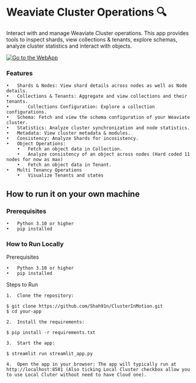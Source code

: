 # Weaviate Cluster Operations 🔍

Interact with and manage Weaviate Cluster operations. This app provides tools to inspect shards, view collections & tenants, explore schemas, analyze cluster statistics and interact with objects.

[![Go to the WebApp](https://static.streamlit.io/badges/streamlit_badge_black_white.svg)](https://weaviatecluster.streamlit.app/)

### Features

	•	Shards & Nodes: View shard details across nodes as well as Node details.
	•	Collections & Tenants: Aggregate and view collections and their tenants.
	•       Collections Configuration: Explore a collection configurations.
	•	Schema: Fetch and view the schema configuration of your Weaviate cluster.
	•	Statistics: Analyze cluster synchronization and node statistics.
	•	Metadata: View cluster metadata & modules.
	•	Consistency: Analyze Shards for incosistency.
	•	Object Operations:
		•	Fetch an object data in Collection.
		•	Analyze consistency of an object across nodes (Hard coded 11 nodes for now as max)
		•	Fetch an object data in Tenant.
	•	Multi Tenancy Operations
		•	Visualize Tenants and states
	
## How to run it on your own machine

### Prerequisites

	•	Python 3.10 or higher
	•	pip installed

### How to Run Locally

Prerequisites

	•	Python 3.10 or higher
	•	pip installed

Steps to Run

	1.	Clone the repository:

   ```
   $ git clone https://github.com/Shah91n/ClusterInMotion.git
   $ cd your-app
   ```

	2.	Install the requirements:

   ```
   $ pip install -r requirements.txt
   ```

	3.	Start the app:

   ```
   $ streamlit run streamlit_app.py
   ```

	4.	Open the app in your browser: The app will typically run at http://localhost:8501 (Also ticking Local Cluster checkbox allow you to use Local Cluter without need to have Cloud one).
